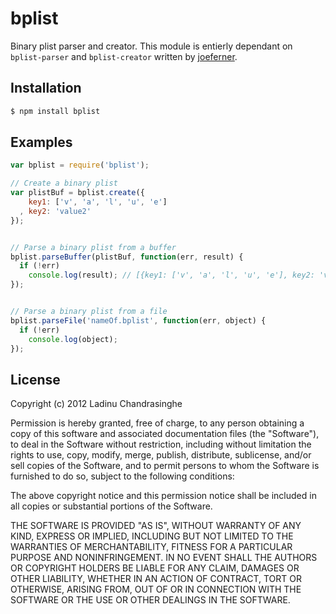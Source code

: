 bplist
=============
Binary plist parser and creator. This module is entierly dependant on `bplist-parser` and `bplist-creator` written by [joeferner](https://github.com/joeferner).

## Installation

```bash
$ npm install bplist
```

## Examples

```javascript
var bplist = require('bplist');

// Create a binary plist
var plistBuf = bplist.create({
    key1: ['v', 'a', 'l', 'u', 'e']
  , key2: 'value2'
});


// Parse a binary plist from a buffer
bplist.parseBuffer(plistBuf, function(err, result) {
  if (!err)
    console.log(result); // [{key1: ['v', 'a', 'l', 'u', 'e'], key2: 'value2'}]
});


// Parse a binary plist from a file
bplist.parseFile('nameOf.bplist', function(err, object) {
  if (!err)
    console.log(object);
});
```

## License
Copyright (c) 2012 Ladinu Chandrasinghe

Permission is hereby granted, free of charge, to any person obtaining a copy of this software and associated documentation files (the "Software"), to deal in the Software without restriction, including without limitation the rights to use, copy, modify, merge, publish, distribute, sublicense, and/or sell copies of the Software, and to permit persons to whom the Software is furnished to do so, subject to the following conditions:

The above copyright notice and this permission notice shall be included in all copies or substantial portions of the Software.

THE SOFTWARE IS PROVIDED "AS IS", WITHOUT WARRANTY OF ANY KIND, EXPRESS OR IMPLIED, INCLUDING BUT NOT LIMITED TO THE WARRANTIES OF MERCHANTABILITY, FITNESS FOR A PARTICULAR PURPOSE AND NONINFRINGEMENT. IN NO EVENT SHALL THE AUTHORS OR COPYRIGHT HOLDERS BE LIABLE FOR ANY CLAIM, DAMAGES OR OTHER LIABILITY, WHETHER IN AN ACTION OF CONTRACT, TORT OR OTHERWISE, ARISING FROM, OUT OF OR IN CONNECTION WITH THE SOFTWARE OR THE USE OR OTHER DEALINGS IN THE SOFTWARE.
